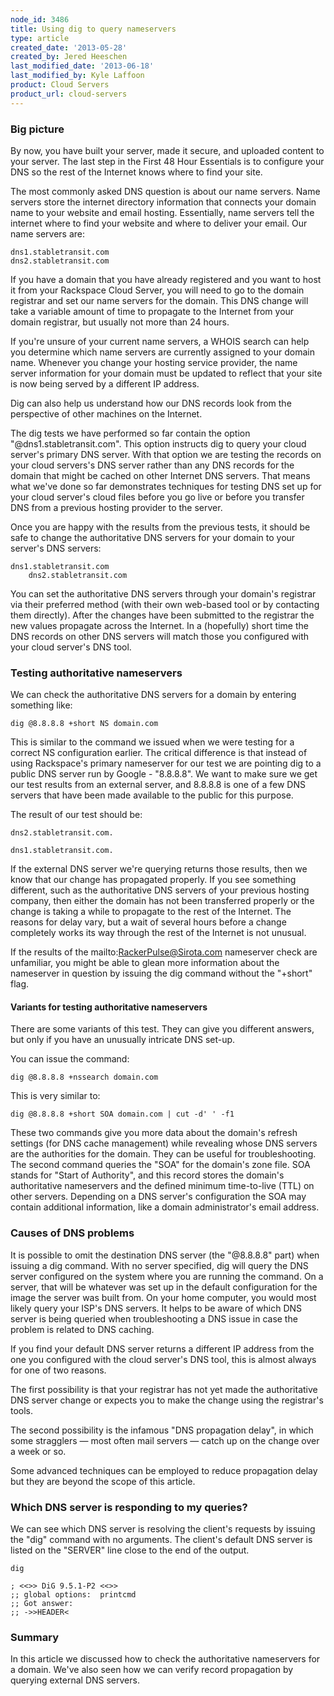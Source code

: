 ```yaml
---
node_id: 3486
title: Using dig to query nameservers
type: article
created_date: '2013-05-28'
created_by: Jered Heeschen
last_modified_date: '2013-06-18'
last_modified_by: Kyle Laffoon
product: Cloud Servers
product_url: cloud-servers
---
```


### Big picture

By now, you have built your server, made it secure, and uploaded content
to your server. The last step in the First 48 Hour Essentials is to
configure your DNS so the rest of the Internet knows where to find your
site.

The most commonly asked DNS question is about our name servers. Name
servers store the internet directory information that connects your
domain name to your website and email hosting. Essentially, name servers
tell the internet where to find your website and where to deliver your
email. Our name servers are:

    dns1.stabletransit.com
    dns2.stabletransit.com

If you have a domain that you have already registered and you want to
host it from your Rackspace Cloud Server, you will need to go to the
domain registrar and set our name servers for the domain. This DNS
change will take a variable amount of time to propagate to the Internet
from your domain registrar, but usually not more than 24 hours.

If you're unsure of your current name servers, a WHOIS search can help
you determine which name servers are currently assigned to your domain
name. Whenever you change your hosting service provider, the name server
information for your domain must be updated to reflect that your site is
now being served by a different IP address.

Dig can also help us understand how our DNS records look from the
perspective of other machines on the Internet.

The dig tests we have performed so far contain the option
"@dns1.stabletransit.com". This option instructs dig to query your cloud
server's primary DNS server. With that option we are testing the records
on your cloud servers's DNS server rather than any DNS records for the
domain that might be cached on other Internet DNS servers. That means
what we've done so far demonstrates techniques for testing DNS set up
for your cloud server's cloud files before you go live or before you
transfer DNS from a previous hosting provider to the server.

Once you are happy with the results from the previous tests, it should
be safe to change the authoritative DNS servers for your domain to your
server's DNS servers:

    dns1.stabletransit.com
        dns2.stabletransit.com

You can set the authoritative DNS servers through your domain's
registrar via their preferred method (with their own web-based tool or
by contacting them directly). After the changes have been submitted to
the registrar the new values propagate across the Internet. In a
(hopefully) short time the DNS records on other DNS servers will match
those you configured with your cloud server's DNS tool.

### Testing authoritative nameservers

We can check the authoritative DNS servers for a domain by entering
something like:

    dig @8.8.8.8 +short NS domain.com

This is similar to the command we issued when we were testing for a
correct NS configuration earlier. The critical difference is that
instead of using Rackspace's primary nameserver for our test we are
pointing dig to a public DNS server run by Google - "8.8.8.8". We want
to make sure we get our test results from an external server, and
8.8.8.8 is one of a few DNS servers that have been made available to the
public for this purpose.

The result of our test should be:

    dns2.stabletransit.com.

    dns1.stabletransit.com.

If the external DNS server we're querying returns those results, then we
know that our change has propagated properly. If you see something
different, such as the authoritative DNS servers of your previous
hosting company, then either the domain has not been transferred
properly or the change is taking a while to propagate to the rest of the
Internet. The reasons for delay vary, but a wait of several hours before
a change completely works its way through the rest of the Internet is
not unusual.

If the results of the mailto:RackerPulse@Sirota.com nameserver check are
unfamiliar, you might be able to glean more information about the
nameserver in question by issuing the dig command without the "+short"
flag.

#### Variants for testing authoritative nameservers

There are some variants of this test. They can give you different
answers, but only if you have an unusually intricate DNS set-up.

You can issue the command:

    dig @8.8.8.8 +nssearch domain.com

This is very similar to:

    dig @8.8.8.8 +short SOA domain.com | cut -d' ' -f1

These two commands give you more data about the domain's refresh
settings (for DNS cache management) while revealing whose DNS servers
are the authorities for the domain. They can be useful for
troubleshooting. The second command queries the "SOA" for the domain's
zone file. SOA stands for "Start of Authority", and this record stores
the domain's authoritative nameservers and the defined minimum
time-to-live (TTL) on other servers. Depending on a DNS server's
configuration the SOA may contain additional information, like a domain
administrator's email address.

### Causes of DNS problems

It is possible to omit the destination DNS server (the "@8.8.8.8" part)
when issuing a dig command. With no server specified, dig will query the
DNS server configured on the system where you are running the command.
On a server, that will be whatever was set up in the default
configuration for the image the server was built from. On your home
computer, you would most likely query your ISP's DNS servers. It helps
to be aware of which DNS server is being queried when troubleshooting a
DNS issue in case the problem is related to DNS caching.

If you find your default DNS server returns a different IP address from
the one you configured with the cloud server's DNS tool, this is almost
always for one of two reasons.

The first possibility is that your registrar has not yet made the
authoritative DNS server change or expects you to make the change using
the registrar's tools.

The second possibility is the infamous "DNS propagation delay", in which
some stragglers &mdash; most often mail servers &mdash; catch up on the change over
a week or so.

Some advanced techniques can be employed to reduce propagation delay but
they are beyond the scope of this article.

### Which DNS server is responding to my queries?

We can see which DNS server is resolving the client's requests by
issuing the "dig" command with no arguments. The client's default DNS
server is listed on the "SERVER" line close to the end of the output.

    dig

    ; <<>> DiG 9.5.1-P2 <<>>
    ;; global options:  printcmd
    ;; Got answer:
    ;; ->>HEADER<

### Summary

In this article we discussed how to check the authoritative nameservers
for a domain. We've also seen how we can verify record propagation by
querying external DNS servers.
